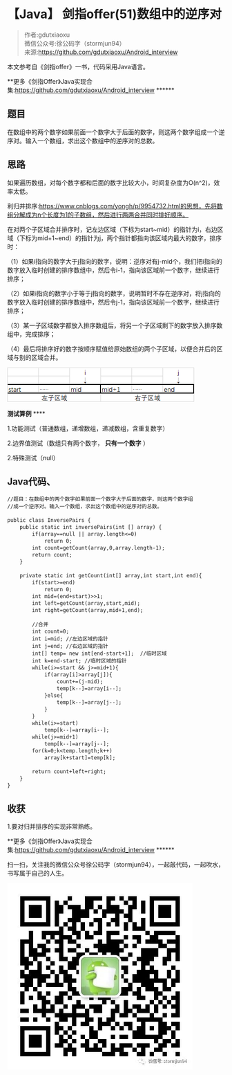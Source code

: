 # 【Java】 剑指offer(51)数组中的逆序对  
  
> 作者:gdutxiaoxu<br/> 微信公众号:徐公码字（stormjun94）<br/>来源:https://github.com/gdutxiaoxu/Android_interview

本文参考自《剑指offer》一书，代码采用Java语言。

**更多《剑指Offer》Java实现合集:https://github.com/gdutxiaoxu/Android_interview ******

## 题目

在数组中的两个数字如果前面一个数字大于后面的数字，则这两个数字组成一个逆序对。输入一个数组，求出这个数组中的逆序对的总数。

## 思路

如果遍历数组，对每个数字都和后面的数字比较大小，时间复杂度为O(n^2)，效率太低。

利归并排序:https://www.cnblogs.com/yongh/p/9954732.html的思想，先将数组分解成为n个长度为1的子数组，然后进行两两合并同时排好顺序。

在对两个子区域合并排序时，记左边区域（下标为start~mid）的指针为i，右边区域（下标为mid+1~end）的指针为j，两个指针都指向该区域内最大的数字，排序时：

（1）如果i指向的数字大于j指向的数字，说明：逆序对有j-mid个，我们把i指向的数字放入临时创建的排序数组中，然后令i-1，指向该区域前一个数字，继续进行排序；

（2）如果i指向的数字小于等于j指向的数字，说明暂时不存在逆序对，将j指向的数字放入临时创建的排序数组中，然后令j-1，指向该区域前一个数字，继续进行排序；

（3）某一子区域数字都放入排序数组后，将另一个子区域剩下的数字放入排序数组中，完成排序；

（4）最后将排序好的数字按顺序赋值给原始数组的两个子区域，以便合并后的区域与别的区域合并。

![](https://raw.githubusercontent.com/gdutxiaoxu/blog_pic/master/offer/1407330-20181114084308747-1926985388.png)

**测试算例** ****

1.功能测试（普通数组，递增数组，递减数组，含重复数字）

2.边界值测试（数组只有两个数字， **只有一个数字** ）

2.特殊测试（null）

## **Java代码、**

    
    
    //题目：在数组中的两个数字如果前面一个数字大于后面的数字，则这两个数字组
    //成一个逆序对。输入一个数组，求出这个数组中的逆序对的总数。
    
    public class InversePairs {
        public static int inversePairs(int [] array) {
            if(array==null || array.length<=0)
                return 0;
            int count=getCount(array,0,array.length-1);
            return count;
        }
        
        private static int getCount(int[] array,int start,int end){
            if(start>=end)
                return 0;
            int mid=(end+start)>>1;
            int left=getCount(array,start,mid);
            int right=getCount(array,mid+1,end);
            
            //合并
            int count=0;
            int i=mid; //左边区域的指针
            int j=end; //右边区域的指针
            int[] temp= new int[end-start+1];  //临时区域
            int k=end-start; //临时区域的指针
            while(i>=start && j>=mid+1){
                if(array[i]>array[j]){
                    count+=(j-mid);
                    temp[k--]=array[i--];
                }else{
                    temp[k--]=array[j--];
                }
            }
            while(i>=start)
                temp[k--]=array[i--];
            while(j>=mid+1)
                temp[k--]=array[j--];
            for(k=0;k<temp.length;k++)
                array[k+start]=temp[k];
            
            return count+left+right;
        }
    }
    

## **收获**

1.要对归并排序的实现非常熟练。

**更多《剑指Offer》Java实现合集:https://github.com/gdutxiaoxu/Android_interview ******

扫一扫，关注我的微信公众号徐公码字（stormjun94），一起敲代码，一起吹水，书写属于自己的人生。

![](https://raw.githubusercontent.com/gdutxiaoxu/blog_pic/master/offer/20200722234908.png)